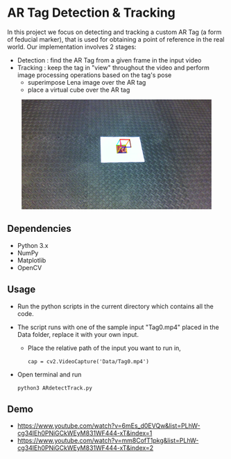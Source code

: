 # AR Tag Detection & Tracking

In this project we focus on detecting and tracking a custom AR Tag (a form of feducial marker), that is used for obtaining a
point of reference in the real world. Our implementation involves 2 stages:
- Detection : find the AR Tag from a given frame in the input video
- Tracking  : keep the tag in "view" throughout the video and perform image processing operations based on the tag's pose
  - superimpose Lena image over the AR tag
  - place a virtual cube over the AR tag


<p align="center">
  <p align="center"><img src="Output/artag.PNG"></p>
</p>

## Dependencies
- Python 3.x
- NumPy
- Matplotlib
- OpenCV

## Usage
- Run the python scripts in the current directory which contains all the code.
- The script runs with one of the sample input "Tag0.mp4" placed in the Data folder, replace it with your own input.
  - Place the relative path of the input you want to run in,
   
    ```
    cap = cv2.VideoCapture('Data/Tag0.mp4')
    ```
    
- Open terminal and run

  ```
  python3 ARdetectTrack.py
  ``` 

## Demo
- https://www.youtube.com/watch?v=6mEs_d0EVQw&list=PLhW-cg34lEh0PNiGCkWEyM831WF444-xT&index=1
- https://www.youtube.com/watch?v=mm8CofT1pkg&list=PLhW-cg34lEh0PNiGCkWEyM831WF444-xT&index=2
